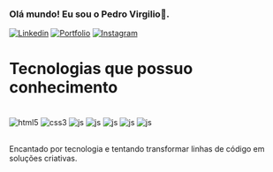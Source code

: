 
### Olá mundo! Eu sou o Pedro Virgilio👋. 

[![Linkedin](https://img.shields.io/badge/LinkedIn-0077B5?style=for-the-badge&logo=linkedin&logoColor=white)](https://www.linkedin.com/in/pedro-virgilio-sousa-silva-661227209/)
[![Portfolio](https://img.shields.io/badge/website-000000?style=for-the-badge&logo=About.me&logoColor=white)](https://pedrovirgilio.netlify.app)
[![Instagram](https://img.shields.io/badge/Instagram-E4405F?style=for-the-badge&logo=instagram&logoColor=white)](https://www.instagram.com/pedrovirgiliodev/)

# Tecnologias que possuo conhecimento

<div style="display: inline-block">
<br/>
  
<img align="center" alt="html5" src="https://img.shields.io/badge/HTML5-E34F26?style=for-the-badge&logo=html5&logoColor=white">
<img align="center" alt="css3" src="https://img.shields.io/badge/CSS3-1572B6?style=for-the-badge&logo=css3&logoColor=white">
<img align="center" alt="js" src="https://img.shields.io/badge/JavaScript-F7DF1E?style=for-the-badge&logo=javascript&logoColor=black">
<img align="center" alt="js" src="https://img.shields.io/badge/tailwindcss-%2338B2AC.svg?style=for-the-badge&logo=tailwind-css&logoColor=white">
<img align="center" alt="js" src="https://img.shields.io/badge/laravel-%23FF2D20.svg?style=for-the-badge&logo=laravel&logoColor=white">
<img align="center" alt="js" src="https://img.shields.io/badge/mysql-%2300f.svg?style=for-the-badge&logo=mysql&logoColor=white">
<img align="center" alt="js" src="https://img.shields.io/badge/Next-black?style=for-the-badge&logo=next.js&logoColor=white">
</div><br/><br/>

Encantado por tecnologia e tentando transformar linhas de código em soluções criativas.
